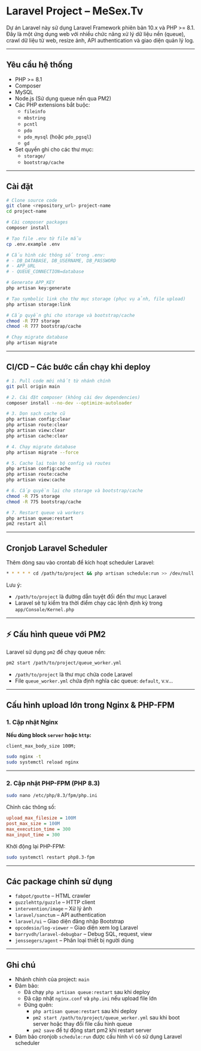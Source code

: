 # Laravel Project – MeSex.Tv

Dự án Laravel này sử dụng Laravel Framework phiên bản 10.x và PHP >= 8.1. Đây là một ứng dụng web với nhiều chức năng xử lý dữ liệu nền (queue), crawl dữ liệu từ web, resize ảnh, API authentication và giao diện quản lý log.

---

## Yêu cầu hệ thống

- PHP >= 8.1
- Composer
- MySQL
- Node.js (Sử dụng queue nền qua PM2)
- Các PHP extensions bắt buộc:
  - `fileinfo`
  - `mbstring`
  - `pcntl`
  - `pdo`
  - `pdo_mysql` (hoặc `pdo_pgsql`)
  - `gd`
- Set quyền ghi cho các thư mục:
  - `storage/`
  - `bootstrap/cache`

---

## Cài đặt

```bash
# Clone source code
git clone <repository_url> project-name
cd project-name

# Cài composer packages
composer install

# Tạo file .env từ file mẫu
cp .env.example .env

# Cấu hình các thông số trong .env:
# - DB_DATABASE, DB_USERNAME, DB_PASSWORD
# - APP_URL
# - QUEUE_CONNECTION=database

# Generate APP_KEY
php artisan key:generate

# Tạo symbolic link cho thư mục storage (phục vụ ảnh, file upload)
php artisan storage:link

# Cấp quyền ghi cho storage và bootstrap/cache
chmod -R 777 storage
chmod -R 777 bootstrap/cache

# Chạy migrate database
php artisan migrate
```

---

## CI/CD – Các bước cần chạy khi deploy

```bash
# 1. Pull code mới nhất từ nhánh chính
git pull origin main

# 2. Cài đặt composer (không cài dev dependencies)
composer install --no-dev --optimize-autoloader

# 3. Dọn sạch cache cũ
php artisan config:clear
php artisan route:clear
php artisan view:clear
php artisan cache:clear

# 4. Chạy migrate database
php artisan migrate --force

# 5. Cache lại toàn bộ config và routes
php artisan config:cache
php artisan route:cache
php artisan view:cache

# 6. Cấp quyền lại cho storage và bootstrap/cache
chmod -R 775 storage
chmod -R 775 bootstrap/cache

# 7. Restart queue và workers
php artisan queue:restart
pm2 restart all
```

---

## Cronjob Laravel Scheduler

Thêm dòng sau vào crontab để kích hoạt scheduler Laravel:

```bash
* * * * * cd /path/to/project && php artisan schedule:run >> /dev/null 2>&1
```

Lưu ý:
- `/path/to/project` là đường dẫn tuyệt đối đến thư mục Laravel
- Laravel sẽ tự kiểm tra thời điểm chạy các lệnh định kỳ trong `app/Console/Kernel.php`

---

## ⚡ Cấu hình queue với PM2

Laravel sử dụng `pm2` để chạy queue nền:

```bash
pm2 start /path/to/project/queue_worker.yml
```

- `/path/to/project` là thư mục chứa code Laravel
- File `queue_worker.yml` chứa định nghĩa các queue: `default`, v.v...

---

## Cấu hình upload lớn trong Nginx & PHP-FPM

### 1. Cập nhật Nginx

**Nếu dùng block `server` hoặc `http`:**

```nginx
client_max_body_size 100M;
```

```bash
sudo nginx -t
sudo systemctl reload nginx
```

---

### 2. Cập nhật PHP-FPM (PHP 8.3)

```bash
sudo nano /etc/php/8.3/fpm/php.ini
```

Chỉnh các thông số:

```ini
upload_max_filesize = 100M
post_max_size = 100M
max_execution_time = 300
max_input_time = 300
```

Khởi động lại PHP-FPM:

```bash
sudo systemctl restart php8.3-fpm
```

---

## Các package chính sử dụng

- `fabpot/goutte` – HTML crawler
- `guzzlehttp/guzzle` – HTTP client
- `intervention/image` – Xử lý ảnh
- `laravel/sanctum` – API authentication
- `laravel/ui` – Giao diện đăng nhập Bootstrap
- `opcodesio/log-viewer` – Giao diện xem log Laravel
- `barryvdh/laravel-debugbar` – Debug SQL, request, view
- `jenssegers/agent` – Phân loại thiết bị người dùng

---

## Ghi chú

- Nhánh chính của project: `main`
- Đảm bảo:
  - Đã chạy `php artisan queue:restart` sau khi deploy
  - Đã cập nhật `nginx.conf` và `php.ini` nếu upload file lớn
  - Đừng quên:
    - `php artisan queue:restart` sau khi deploy
    - `pm2 start /path/to/project/queue_worker.yml` sau khi boot server hoặc thay đổi file cấu hình queue
    - `pm2 save` để tự động start pm2 khi restart server
- Đảm bảo cronjob `schedule:run` được cấu hình vì có sử dụng Laravel scheduler